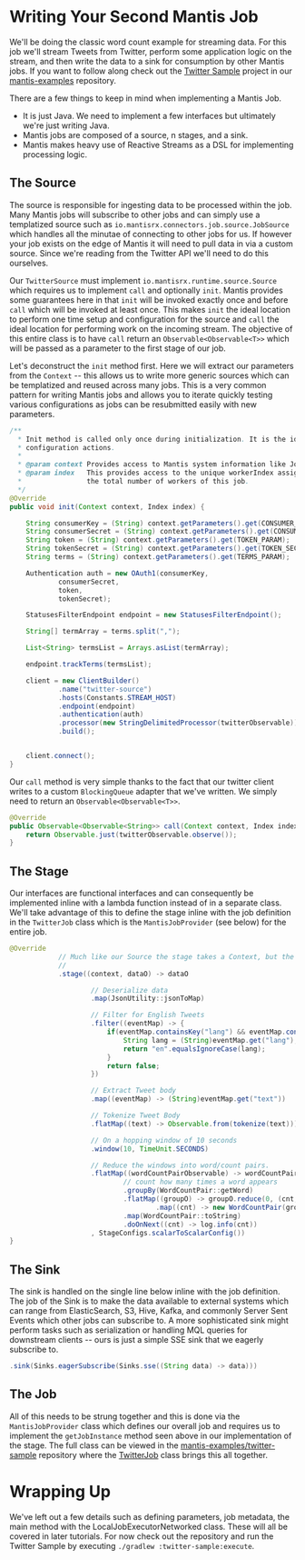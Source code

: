 # Writing Your Second Mantis Job

We'll be doing the classic word count example for streaming data. For this job we'll stream Tweets from Twitter, perform some application logic on the stream, and then write the data to a sink for consumption by other Mantis jobs. If you want to follow along check out the [Twitter Sample](https://github.com/Netflix/mantis-examples/tree/master/twitter-sample) project in our [mantis-examples](https://github.com/Netflix/mantis-examples/) repository.

There are a few things to keep in mind when implementing a Mantis Job.

* It is just Java. We need to implement a few interfaces but ultimately we're just writing Java.
* Mantis jobs are composed of a source, n stages, and a sink.
* Mantis makes heavy use of Reactive Streams as a DSL for implementing processing logic.

## The Source
The source is responsible for ingesting data to be processed within the job. Many Mantis jobs will subscribe to other jobs and can simply use a templatized source such as `io.mantisrx.connectors.job.source.JobSource` which handles all the minutae of connecting to other jobs for us. If however your job exists on the edge of Mantis it will need to pull data in via a custom source. Since we're reading from the Twitter API we'll need to do this ourselves.

Our `TwitterSource` must implement `io.mantisrx.runtime.source.Source` which requires us to implement `call` and optionally `init`. Mantis provides some guarantees here in that `init` will be invoked exactly once and before `call` which will be invoked at least once. This makes `init` the ideal location to perform one time setup and configuration for the source and `call` the ideal location for performing work on the incoming stream. The objective of this entire class is to have `call` return an `Observable<Observable<T>>` which will be passed as a parameter to the first stage of our job.

Let's deconstruct the `init` method first. Here we will extract our parameters from the `Context` -- this allows us to write more generic sources which can be templatized and reused across many jobs. This is a very common pattern for writing Mantis jobs and allows you to iterate quickly testing various configurations as jobs can be resubmitted easily with new parameters.
  
```java
/**
  * Init method is called only once during initialization. It is the ideal place to perform one time
  * configuration actions.
  *
  * @param context Provides access to Mantis system information like JobId, Job parameters etc
  * @param index   This provides access to the unique workerIndex assigned to this container. It also provides
  *                the total number of workers of this job.
  */
@Override
public void init(Context context, Index index) {

    String consumerKey = (String) context.getParameters().get(CONSUMER_KEY_PARAM);
    String consumerSecret = (String) context.getParameters().get(CONSUMER_SECRET_PARAM);
    String token = (String) context.getParameters().get(TOKEN_PARAM);
    String tokenSecret = (String) context.getParameters().get(TOKEN_SECRET_PARAM);
    String terms = (String) context.getParameters().get(TERMS_PARAM);

    Authentication auth = new OAuth1(consumerKey,
            consumerSecret,
            token,
            tokenSecret);

    StatusesFilterEndpoint endpoint = new StatusesFilterEndpoint();

    String[] termArray = terms.split(",");

    List<String> termsList = Arrays.asList(termArray);

    endpoint.trackTerms(termsList);

    client = new ClientBuilder()
            .name("twitter-source")
            .hosts(Constants.STREAM_HOST)
            .endpoint(endpoint)
            .authentication(auth)
            .processor(new StringDelimitedProcessor(twitterObservable))
            .build();


    client.connect();
}
```

Our `call` method is very simple thanks to the fact that our twitter client writes to a custom `BlockingQueue` adapter that we've written. We simply need to return an `Observable<Observable<T>>`.

```java
@Override
public Observable<Observable<String>> call(Context context, Index index) {
    return Observable.just(twitterObservable.observe());
}

```

## The Stage

Our interfaces are functional interfaces and can consequently be implemented inline with a lambda function instead of in a separate class. We'll take advantage of this to define the stage inline with the job definition in the `TwitterJob` class which is the `MantisJobProvider` (see below) for the entire job.

```java
@Override
            // Much like our Source the stage takes a Context, but the second parameter is an Observable<T> (String in this case)
            // 
            .stage((context, dataO) -> dataO

                    // Deserialize data
                    .map(JsonUtility::jsonToMap)

                    // Filter for English Tweets
                    .filter((eventMap) -> {
                        if(eventMap.containsKey("lang") && eventMap.containsKey("text")) {
                            String lang = (String)eventMap.get("lang");
                            return "en".equalsIgnoreCase(lang);
                        }
                        return false;
                    })

                    // Extract Tweet body
                    .map((eventMap) -> (String)eventMap.get("text"))

                    // Tokenize Tweet Body
                    .flatMap((text) -> Observable.from(tokenize(text)))

                    // On a hopping window of 10 seconds
                    .window(10, TimeUnit.SECONDS)

                    // Reduce the windows into word/count pairs.
                    .flatMap((wordCountPairObservable) -> wordCountPairObservable
                            // count how many times a word appears
                            .groupBy(WordCountPair::getWord)
                            .flatMap((groupO) -> groupO.reduce(0, (cnt, wordCntPair) -> cnt + 1)
                                    .map((cnt) -> new WordCountPair(groupO.getKey(), cnt))))
                            .map(WordCountPair::toString)
                            .doOnNext((cnt) -> log.info(cnt))
                    , StageConfigs.scalarToScalarConfig())
}
```

## The Sink
The sink is handled on the single line below inline with the job definition. The job of the Sink is to make the data available to external systems which can range from ElasticSearch, S3, Hive, Kafka, and commonly Server Sent Events which other jobs can subscribe to. A more sophisticated sink might perform tasks such as serialization or handling MQL queries for downstream clients -- ours is just a simple SSE sink that we eagerly subscribe to.

```java
.sink(Sinks.eagerSubscribe(Sinks.sse((String data) -> data)))
```

## The Job

All of this needs to be strung together and this is done via the `MantisJobProvider` class which defines our overall job and requires us to implement the `getJobInstance` method seen above in our implementation of the stage. The full class can be viewed in the [mantis-examples/twitter-sample](https://github.com/Netflix/mantis-examples/tree/master/twitter-sample) repository where the [TwitterJob](https://github.com/Netflix/mantis-examples/blob/master/twitter-sample/src/main/java/com/netflix/mantis/examples/twittersample/TwitterJob.java) class brings this all together.

# Wrapping Up

We've left out a few details such as defining parameters, job metadata, the main method with the LocalJobExecutorNetworked class. These will all be covered in later tutorials. For now check out the repository and run the Twitter Sample by executing `./gradlew :twitter-sample:execute`.
